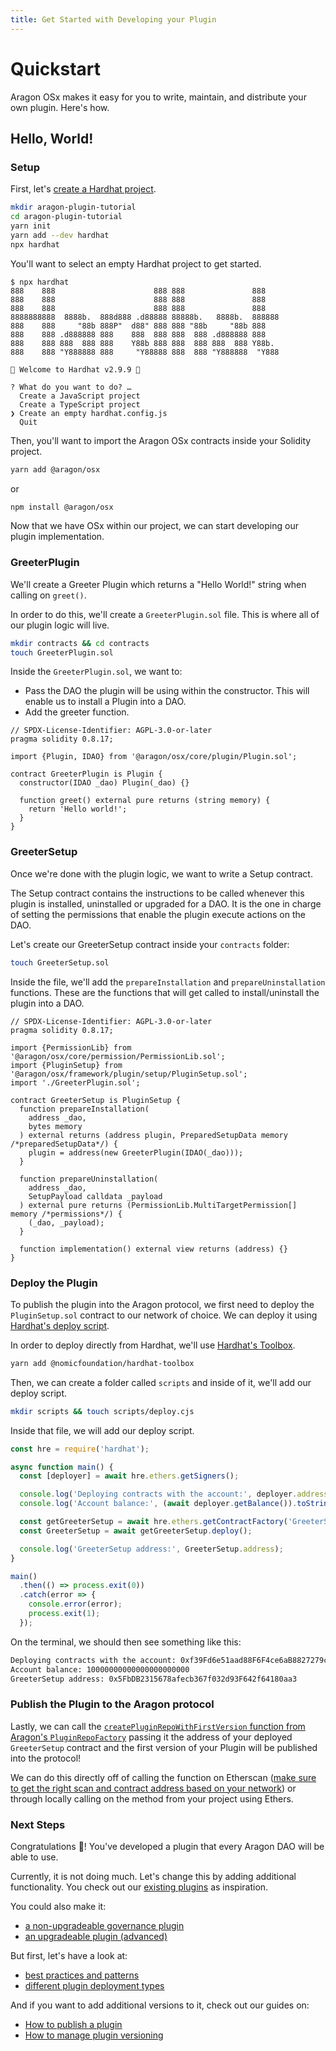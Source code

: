 ```yaml
---
title: Get Started with Developing your Plugin
---
```


# Quickstart

Aragon OSx makes it easy for you to write, maintain, and distribute your own plugin. Here's how.

## Hello, World!

### Setup

First, let's [create a Hardhat project](https://hardhat.org/tutorial/creating-a-new-hardhat-project).

```bash
mkdir aragon-plugin-tutorial
cd aragon-plugin-tutorial
yarn init
yarn add --dev hardhat
npx hardhat
```

You'll want to select an empty Hardhat project to get started.

```
$ npx hardhat
888    888                      888 888               888
888    888                      888 888               888
888    888                      888 888               888
8888888888  8888b.  888d888 .d88888 88888b.   8888b.  888888
888    888     "88b 888P"  d88" 888 888 "88b     "88b 888
888    888 .d888888 888    888  888 888  888 .d888888 888
888    888 888  888 888    Y88b 888 888  888 888  888 Y88b.
888    888 "Y888888 888     "Y88888 888  888 "Y888888  "Y888

👷 Welcome to Hardhat v2.9.9 👷‍

? What do you want to do? …
  Create a JavaScript project
  Create a TypeScript project
❯ Create an empty hardhat.config.js
  Quit
```

Then, you'll want to import the Aragon OSx contracts inside your Solidity project.

```bash
yarn add @aragon/osx
```

or

```bash
npm install @aragon/osx
```

Now that we have OSx within our project, we can start developing our plugin implementation.

### GreeterPlugin

We'll create a Greeter Plugin which returns a "Hello World!" string when calling on `greet()`.

In order to do this, we'll create a `GreeterPlugin.sol` file. This is where all of our plugin logic will live.

```bash
mkdir contracts && cd contracts
touch GreeterPlugin.sol
```

Inside the `GreeterPlugin.sol`, we want to:

- Pass the DAO the plugin will be using within the constructor. This will enable us to install a Plugin into a DAO.
- Add the greeter function.

```solidity
// SPDX-License-Identifier: AGPL-3.0-or-later
pragma solidity 0.8.17;

import {Plugin, IDAO} from '@aragon/osx/core/plugin/Plugin.sol';

contract GreeterPlugin is Plugin {
  constructor(IDAO _dao) Plugin(_dao) {}

  function greet() external pure returns (string memory) {
    return 'Hello world!';
  }
}
```

### GreeterSetup

Once we're done with the plugin logic, we want to write a Setup contract.

The Setup contract contains the instructions to be called whenever this plugin is installed, uninstalled or upgraded for a DAO. It is the one in charge of setting the permissions that enable the plugin execute actions on the DAO.

Let's create our GreeterSetup contract inside your `contracts` folder:

```bash
touch GreeterSetup.sol
```

Inside the file, we'll add the `prepareInstallation` and `prepareUninstallation` functions. These are the functions that will get called to install/uninstall the plugin into a DAO.

```solidity
// SPDX-License-Identifier: AGPL-3.0-or-later
pragma solidity 0.8.17;

import {PermissionLib} from '@aragon/osx/core/permission/PermissionLib.sol';
import {PluginSetup} from '@aragon/osx/framework/plugin/setup/PluginSetup.sol';
import './GreeterPlugin.sol';

contract GreeterSetup is PluginSetup {
  function prepareInstallation(
    address _dao,
    bytes memory
  ) external returns (address plugin, PreparedSetupData memory /*preparedSetupData*/) {
    plugin = address(new GreeterPlugin(IDAO(_dao)));
  }

  function prepareUninstallation(
    address _dao,
    SetupPayload calldata _payload
  ) external pure returns (PermissionLib.MultiTargetPermission[] memory /*permissions*/) {
    (_dao, _payload);
  }

  function implementation() external view returns (address) {}
}
```

### Deploy the Plugin

To publish the plugin into the Aragon protocol, we first need to deploy the `PluginSetup.sol` contract to our network of choice. We can deploy it using [Hardhat's deploy script](https://hardhat.org/tutorial/deploying-to-a-live-network).

In order to deploy directly from Hardhat, we'll use [Hardhat's Toolbox](https://hardhat.org/hardhat-runner/plugins/nomicfoundation-hardhat-toolbox).

```bash
yarn add @nomicfoundation/hardhat-toolbox
```

Then, we can create a folder called `scripts` and inside of it, we'll add our deploy script.

```bash
mkdir scripts && touch scripts/deploy.cjs
```

Inside that file, we will add our deploy script.

```js
const hre = require('hardhat');

async function main() {
  const [deployer] = await hre.ethers.getSigners();

  console.log('Deploying contracts with the account:', deployer.address);
  console.log('Account balance:', (await deployer.getBalance()).toString());

  const getGreeterSetup = await hre.ethers.getContractFactory('GreeterSetup');
  const GreeterSetup = await getGreeterSetup.deploy();

  console.log('GreeterSetup address:', GreeterSetup.address);
}

main()
  .then(() => process.exit(0))
  .catch(error => {
    console.error(error);
    process.exit(1);
  });
```

On the terminal, we should then see something like this:

```bash
Deploying contracts with the account: 0xf39Fd6e51aad88F6F4ce6aB8827279cffFb92266
Account balance: 10000000000000000000000
GreeterSetup address: 0x5FbDB2315678afecb367f032d93F642f64180aa3
```

### Publish the Plugin to the Aragon protocol

<!-- TODO: Provide the steps for devs to do this. Should it be done directly from Etherscan as of now? -->

Lastly, we can call the [`createPluginRepoWithFirstVersion` function from Aragon's `PluginRepoFactory`](../../03-reference-guide/framework/plugin/repo/PluginRepoFactory.md) passing it the address of your deployed `GreeterSetup` contract and the first version of your Plugin will be published into the protocol!

We can do this directly off of calling the function on Etherscan ([make sure to get the right scan and contract address based on your network](https://github.com/aragon/osx/blob/develop/active_contracts.json)) or through locally calling on the method from your project using Ethers.

<!-- TODO: Add image of Etherscan instructions -->

### Next Steps

Congratulations 🎉! You've developed a plugin that every Aragon DAO will be able to use.

Currently, it is not doing much. Let's change this by adding additional functionality. You check out our [existing plugins](https://github.com/aragon/osx/tree/develop/packages/contracts/src/plugins) as inspiration.

You could also make it:

- [a non-upgradeable governance plugin](./03-non-upgradeable-plugin/index.md)
- [an upgradeable plugin (advanced)](./04-upgradeable-plugin/index.md)

But first, let's have a look at:

- [best practices and patterns](./01-best-practices.md)
- [different plugin deployment types](./02-plugin-types.md)

And if you want to add additional versions to it, check out our guides on:

- [How to publish a plugin](./07-publication/01-publication-process.md)
- [How to manage plugin versioning](./07-publication/02-versioning.md)
